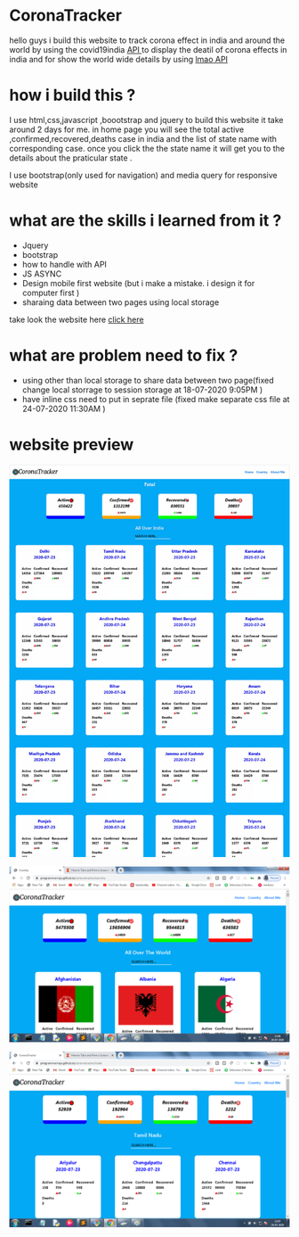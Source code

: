 # CoronaTracker
<p>
hello guys i build this website to track corona effect in india and around the world by using the covid19india <a href="https://api.covid19india.org/"> API </a> to display the deatil of corona effects in india 
and for show the world wide details by using  <a href="https://corona.lmao.ninja/"> lmao API</a></p>

# how i build this ?
 <p> I use html,css,javascript ,boootstrap and jquery to build this website it take around 2 days for me. 
in home page you will see the total active ,confirmed,recovered,deaths case in india and  the list of state name with corresponding case.
once you click the the state name it will get you to the details about the praticular state . </p>
<p>I use bootstrap(only used for navigation) and media query for responsive website </p>

# what are the skills i learned from  it  ?
  <ul>
 <li> Jquery</li>
 <li> bootstrap</li>
 <li> how to handle with API </li>
 <li> JS ASYNC </li>
 <li>Design mobile first website (but i make a mistake. i design it  for computer first )</li>
 <li>sharaing data between two pages using local storage</li>
 </ul>
 
take look the website here <a href="https://programmerraja.github.io/coronatracker/index">click here </a>

# what are problem need to fix ?
<ul>
 <li> using other than local storage to share data between two page(fixed change local storrage to session storage at 18-07-2020 9:05PM ) </li>
 <li> have inline css  need to put in seprate file (fixed make separate css file at 24-07-2020 11:30AM )</li>
 </ul>

# website preview

 ![preview1](image/mywebsite.png)
 
![preview2](image/mywebsitec.png)
  
![preview3](image/mywebsites.png)
